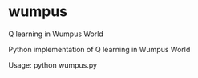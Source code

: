 # wumpus
Q learning in Wumpus World

Python implementation of Q learning in Wumpus World

Usage: python wumpus.py
